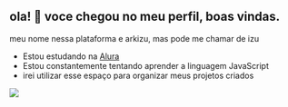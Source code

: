 ## ola! 💙  voce chegou no meu perfil, boas vindas. 

meu nome nessa plataforma e arkizu, mas pode me chamar de izu

- Estou estudando na [Alura](https://alura.com.br)
- Estou constantemente tentando aprender a linguagem JavaScript
- irei utilizar esse espaço para organizar meus projetos criados

 ![](https://media1.tenor.com/m/_g11bRHLxxAAAAAd/anime-anime-girl.gif) 
